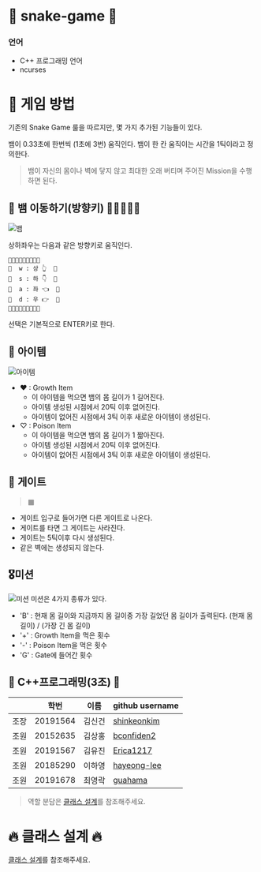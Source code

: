 # 🐍 snake-game 🐍

###  언어

- C++ 프로그래밍 언어
- ncurses

# 🌸 게임 방법
기존의 Snake Game 룰을 따르지만, 몇 가지 추가된 기능들이 있다.

뱀이 0.33초에 한번씩 (1초에 3번) 움직인다. 뱀이 한 칸 움직이는 시간을 1틱이라고 정의한다.

> 뱀이 자신의 몸이나 벽에 닿지 않고 최대한 오래 버티며 주어진 Mission을 수행하면 된다.

## 🐍 뱀 이동하기(방향키) 🏃🏃‍♀️🏃‍♂️
![뱀](./img/snake.jpg)

상하좌우는 다음과 같은 방향키로 움직인다.
```
🐍🐍🐍🐍🐍🐍🐍🐍🐍
🐍  w : 상 👆  🐍
🐍  s : 하 👇  🐍
🐍  a : 좌 👈  🐍
🐍  d : 우 👉  🐍
🐍🐍🐍🐍🐍🐍🐍🐍🐍
```
선택은 기본적으로 ENTER키로 한다.

## 🍒 아이템
![아이템](./img/item.jpg)

- ♥ : Growth Item
    - 이 아이템을 먹으면 뱀의 몸 길이가 1 길어진다.
    - 아이템 생성된 시점에서 20틱 이후 없어진다.
    - 아이템이 없어진 시점에서 3틱 이후 새로운 아이템이 생성된다.
- ♡ : Poison Item
    - 이 아이템을 먹으면 뱀의 몸 길이가 1 짧아진다.
    - 아이템 생성된 시점에서 20틱 이후 없어진다.
    - 아이템이 없어진 시점에서 3틱 이후 새로운 아이템이 생성된다.

## 🚪 게이트
>  ▦ 

- 게이트 입구로 들어가면 다른 게이트로 나온다.
- 게이트를 타면 그 게이트는 사라진다.
- 게이트는 5틱이후 다시 생성된다.
- 같은 벽에는 생성되지 않는다.

## 🎖미션
![미션](./img/mission.jpg)
미션은 4가지 종류가 있다.

- 'B' : 현재 몸 길이와 지금까지 몸 길이중 가장 길었던 몸 길이가 출력된다. (현재 몸 길이) / (가장 긴 몸 길이)
- '+' : Growth Item을 먹은 횟수
- '-' : Poison Item을 먹은 횟수
- 'G' : Gate에 들어간 횟수


## 👏 C++프로그래밍(3조) 👏

||학번 |이름|github username|
|--|--|--|--|
|조장|20191564|김신건|[shinkeonkim](https://github.com/shinkeonkim)|
|조원|20152635|김상홍|[bconfiden2](https://github.com/bconfiden2)|
|조원|20191567|김유진|[Erica1217](https://github.com/Erica1217)|
|조원|20185290|이하영|[hayeong-lee](https://github.com/hayeong-lee)|
|조원|20191678|최영락|[guahama](https://github.com/guahama)|

> 역할 분담은 [클래스 설계](https://github.com/shinkeonkim/snake-game/blob/master/docs/class%20%EC%84%A4%EA%B3%84.md)를 참조해주세요.

# 🔥 클래스 설계 🔥

[클래스 설계](https://github.com/shinkeonkim/snake-game/blob/master/docs/class%20%EC%84%A4%EA%B3%84.md)를 참조해주세요.
